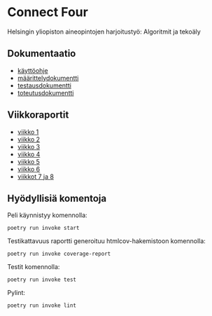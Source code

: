 # Connect Four

Helsingin yliopiston aineopintojen harjoitustyö: Algoritmit ja tekoäly

## Dokumentaatio
- [käyttöohje](dokumentaatio/kayttoohje.md)
- [määrittelydokumentti](dokumentaatio/maarittelydokumentti.md)
- [testausdokumentti](dokumentaatio/testausdokumentti.md)
- [toteutusdokumentti](dokumentaatio/toteutusdokumentti.md)

## Viikkoraportit
- [viikko 1](dokumentaatio/viikkoraportti-1.md)
- [viikko 2](dokumentaatio/viikkoraportti-2.md)
- [viikko 3](dokumentaatio/viikkoraportti-3.md)
- [viikko 4](dokumentaatio/viikkoraportti-4.md)
- [viikko 5](dokumentaatio/viikkoraportti-5.md)
- [viikko 6](dokumentaatio/viikkoraportti-6.md)
- [viikkot 7 ja 8](dokumentaatio/viikkoraportti-7-8.md)

## Hyödyllisiä komentoja
Peli käynnistyy komennolla:
```
poetry run invoke start
```
Testikattavuus raportti generoituu htmlcov-hakemistoon komennolla:
```
poetry run invoke coverage-report
```
Testit komennolla:
```
poetry run invoke test
```
Pylint:
```
poetry run invoke lint
```